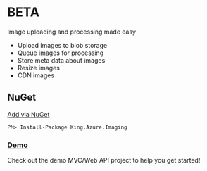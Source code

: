 # BETA

Image uploading and processing made easy
+ Upload images to blob storage
+ Queue images for processing
+ Store meta data about images
+ Resize images
+ CDN images

## NuGet
[Add via NuGet](https://www.nuget.org/packages/King.Azure.Imaging)
```
PM> Install-Package King.Azure.Imaging
```

### [Demo](https://github.com/jefking/King.Azure.Imaging/tree/master/King.Azure.Imaging.Mvc)
Check out the demo MVC/Web API project to help you get started!